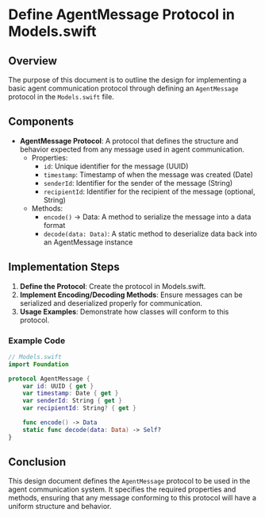 # Define AgentMessage Protocol in Models.swift

## Overview
The purpose of this document is to outline the design for implementing a basic agent communication protocol through defining an `AgentMessage` protocol in the `Models.swift` file.

## Components
- **AgentMessage Protocol**: A protocol that defines the structure and behavior expected from any message used in agent communication.
  - Properties: 
    - `id`: Unique identifier for the message (UUID)
    - `timestamp`: Timestamp of when the message was created (Date)
    - `senderId`: Identifier for the sender of the message (String)
    - `recipientId`: Identifier for the recipient of the message (optional, String)
  - Methods: 
    - `encode()` -> Data: A method to serialize the message into a data format
    - `decode(data: Data)`: A static method to deserialize data back into an AgentMessage instance

## Implementation Steps
1. **Define the Protocol**: Create the protocol in Models.swift.
2. **Implement Encoding/Decoding Methods**: Ensure messages can be serialized and deserialized properly for communication.
3. **Usage Examples**: Demonstrate how classes will conform to this protocol.

### Example Code
```swift
// Models.swift
import Foundation

protocol AgentMessage {
    var id: UUID { get }
    var timestamp: Date { get }
    var senderId: String { get }
    var recipientId: String? { get }

    func encode() -> Data
    static func decode(data: Data) -> Self?
}
```

## Conclusion
This design document defines the `AgentMessage` protocol to be used in the agent communication system. It specifies the required properties and methods, ensuring that any message conforming to this protocol will have a uniform structure and behavior.
